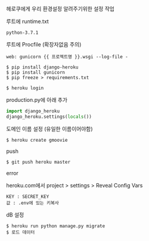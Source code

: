 헤로쿠에게 우리 환경설정 알려주기위한 설정 작업

루트에 runtime.txt

```
python-3.7.1
```

루트에 Procfile (확장자없음 주의)

```
web: gunicorn {{ 프로젝트명 }}.wsgi --log-file - 
```

```
$ pip install django-heroku
$ pip install gunicorn
$ pip freeze > requirements.txt
```

```
$ heroku login
```

production.py에 아래 추가

```python
import django_heroku
django_heroku.settings(locals())
```

도메인 이름 설정 (유일한 이름이어야함)

```
$ heroku create gmoovie
```

push

```
$ git push heroku master
```

error

heroku.com에서 project > settings > Reveal Config Vars

```
KEY : SECRET_KEY
값 : .env에 있는 키복사
```

dB 설정

```
$ heroku run python manage.py migrate
$ 로드 데이터
```

